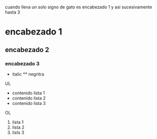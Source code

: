 
cuando lleva un solo signo de gato es encabezado 1 y asi sucesivamente hasta 3 
# encabezado 1 
## encabezado 2 
### encabezado 3 
* italic
** negritra 

UL
* contenido lista 1
* contenido lista 2 
* contenido lista 3 

OL
1. lista 1
2. lista 2 
3. lists 3 
